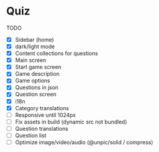 # Quiz

TODO

- [x] Sidebar (home)
- [x] dark/light mode
- [x] Content collections for questions
- [x] Main screen
- [x] Start game screen
- [x] Game description
- [x] Game options
- [x] Questions in json
- [x] Question screen
- [x] i18n
- [x] Category translations
- [ ] Responsive until 1024px
- [ ] Fix assets in build (dynamic src not bundled)
- [ ] Question translations
- [ ] Question list
- [ ] Optimize image/video/audio (@unpic/solid / compress)
